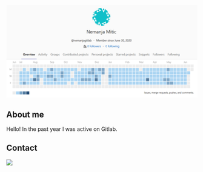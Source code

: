 <img src="gitlab.png" alt="My Gitlab calendar">

## About me

Hello! In the past year I was active on Gitlab.

## Contact

<a href="https://www.linkedin.com/in/nemanja-mitic-04bb962b/"><img src="https://img.shields.io/badge/linkedin-%230077B5.svg?&style=for-the-badge&logo=linkedin&logoColor=white" /></a>
